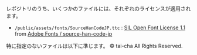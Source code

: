 レポジトリのうち、いくつかのファイルには、それぞれのライセンスが適用されます。
- `/public/assets/fonts/SourceHanCodeJP.ttc` : [SIL Open Font License 1.1](./SIL_OFL_1_1) from [Adobe Fonts / source-han-code-jp](https://github.com/adobe-fonts/source-han-code-jp)

特に指定のないファイルは以下に準じます。
© tai-cha All Rights Reserved.
